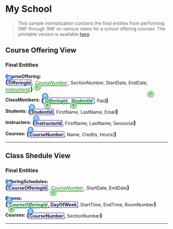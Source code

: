 # My School

> This sample normalization contains the final entities from performing 0NF through 3NF on various views for a school offering courses. The printable version is available [here](./MySchool.pdf).

## Course Offering View

### Final Entities

**CourseOffering:** <span class="md"><b class="pk">OfferingId</b>, <u class="fk">CourseNumber</u>, SectionNumber, StartDate, EndDate, <u class="fk">InstructorId</u></span>

**ClassMembers:** <span class="md"><b class="pk"><u class="fk">OfferingId</u>, <u class="fk">StudentId</u></b>, Paid</span>

**Students:** <span class="md"><b class="pk">StudentId</b>, FirstName, LastName, Email</span>

**Instructors:** <span class="md"><b class="pk">InstructorId</b>, FirstName, LastName, Sessional</span>

**Courses:** <span class="md"><b class="pk">CourseNumber</b>, Name, Credits, Hours)

----

## Class Shedule View

### Final Entities

**OfferingSchedules:** <span class="md"><b class="pk">CourseOfferingId</b>, <u class="fk">CourseNumber</u>, StartDate, EndDate</span>

**Rooms:** <span class="md"><b class="pk"><u class="fk">CourseOfferingId</u>, DayOfWeek</b>, StartTime, EndTime, RoomNumber</span>

**Courses:** <span class="md"><b class="pk">CourseNumber</b>, SectionNumber</span>

----

<style>
.md {
    display: inline-block;
    vertical-align: top;
    white-space:normal;
}
.md::before {
    content: '(';
    font-size: 1.25em;
    font-weight: bold;
}
.md::after {
    content: ')';
    font-size: 1.25em;
    font-weight: bold;
}
.pk {
    font-weight: 700;
    display: inline-block;
    border: thin solid #00f;
    padding: 0 2px;
    position: relative;
}
.pk::before {
    content: 'P';
    font-size:.55em;
    font-weight: bold;
    color: white;
    background-color: #72c4f7;
    position: absolute;
    left: -5px;
    top: -15px;
    border-radius: 50%;
    border: solid thin blue;
    width: 1.4em;
    height: 1.4em;
    padding:3px;
    text-align:center;
}
.fk {
    color: green;
    font-style: italic;
    text-decoration: wavy underline green;
    padding: 0 2px;
    position: relative;
}
.fk::before {
    content: 'F';
    font-size:.65em;
    position: absolute;
    left: -1px;
    bottom: -17px;
    color:darkgreen;
    background-color: #a7dea7;
    border-radius: 50%;
    border: dashed thin green;
    width: 1.4em;
    height: 1.4em;
    padding:3px;
    text-align:center;
}
.rg::before {
    content: '\007B';
    color: darkorange;
    font-size: 1.2em;
    font-weight: bold;
}
.rg::after {
    content: '\007D';
    color: darkorange;
    font-size: 1.2em;
    font-weight: bold;
}
.rg {
    display: inline-block;
    color: inherit;
    font-size: 1em;
    font-weight: normal;
}
.note {
    font-weight: bold;
    color: brown;
    font-size: 1.1em;
}
</style>
